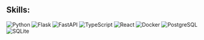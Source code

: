 <!--
<h1>Hi there <img src="https://github.com/blackcater/blackcater/raw/main/images/Hi.gif" height="24" alt=""/></h1>
<h3>My name is Gleb Kargin, I am a SPBU student on Technology Programming</h3>
--!>

<h2>Skills:</h2>
<p>
<img src="https://img.shields.io/badge/python-20214f?style=for-the-badge&logo=python&logoColor=ffdd54" alt="Python">
<img src="https://img.shields.io/badge/flask-20214f.svg?style=for-the-badge&logo=flask" alt="Flask">
<img src="https://img.shields.io/badge/FastAPI-20214f?style=for-the-badge&logo=fastapi" alt="FastAPI">
<img src="https://img.shields.io/badge/typescript-20214f?style=for-the-badge&logo=typescript&logoColor=white" alt="TypeScript">
<img src="https://img.shields.io/badge/react-20214f?style=for-the-badge&logo=react&logoColor=%2361DAFB" alt="React">
<img src="https://img.shields.io/badge/docker-20214f.svg?style=for-the-badge&logo=docker&logoColor=white" alt="Docker">
<img src="https://img.shields.io/badge/postgres-20214f?style=for-the-badge&logo=postgresql&logoColor=white" alt="PostgreSQL">
<img src="https://img.shields.io/badge/sqlite-20214f.svg?style=for-the-badge&logo=sqlite&logoColor=white" alt="SQLite">
</p>

<!--
<h2>💻Codewars Stats: <img src="https://www.codewars.com/users/Belgrak/badges/small"></h3>

<h2>📫 How to reach me: <a href=mailto:glekar03@mail.ru>glekar03@mail.ru</a></h2>
--!>

<p><img align="left" src="https://github-readme-stats.vercel.app/api?username=Belgrak&count_private=true&show_icons=true&theme=buefy" alt=""></p>
<p><img src="https://github-readme-stats.vercel.app/api/top-langs/?username=Belgrak&layout=compact&theme=buefy&langs_count=10" alt=""></p>

<!--
**Belgrak/Belgrak** is a ✨ _special_ ✨ repository because its `README.md` (this file) appears on your GitHub profile.

Here are some ideas to get you started:

- 🔭 I’m currently working on ...
- 🌱 I’m currently learning ...
- 👯 I’m looking to collaborate on ...
- 🤔 I’m looking for help with ...
- 💬 Ask me about ...
- 📫 How to reach me: ...
- 😄 Pronouns: ...
- ⚡ Fun fact: ...
-->
